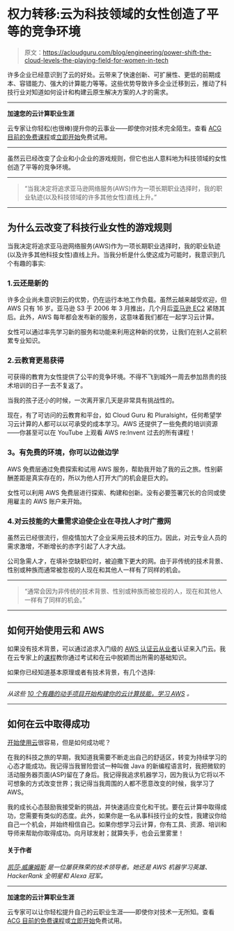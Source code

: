 # 权力转移:云为科技领域的女性创造了平等的竞争环境

> 原文：<https://acloudguru.com/blog/engineering/power-shift-the-cloud-levels-the-playing-field-for-women-in-tech>

许多企业已经意识到了云的好处。云带来了快速创新、可扩展性、更低的前期成本、容错能力、强大的计算能力等等。这些优势导致许多企业迁移到云，推动了科技行业对知道如何设计和构建云原生解决方案的人才的需求。

* * *

**加速您的云计算职业生涯**

云专家让你轻松(也很棒)提升你的云事业——即使你对技术完全陌生。查看 [ACG 目前的免费课程](https://acloudguru.com/blog/news/whats-free-at-acg)或[立即开始](https://acloudguru.com/pricing)免费试用。

* * *

虽然云已经改变了企业和小企业的游戏规则，但它也出人意料地为科技领域的女性创造了平等的竞争环境。

* * *

> “当我决定将追求亚马逊网络服务(AWS)作为一项长期职业选择时，我的职业轨迹(以及科技领域的许多其他女性)直线上升。”

* * *

## 为什么云改变了科技行业女性的游戏规则

当我决定将追求亚马逊网络服务(AWS)作为一项长期职业选择时，我的职业轨迹(以及许多其他科技女性)直线上升。当我分析是什么使这成为可能时，我意识到几个有趣的事实:

### 1.**云还是新的**

许多企业尚未意识到云的优势，仍在运行本地工作负载。虽然云越来越受欢迎，但 AWS 只有 16 岁。亚马逊 S3 于 2006 年 3 月推出，几个月后[亚马逊 EC2](https://aws.amazon.com/ec2/) 紧随其后。此外，AWS 每年都会发布新的服务，这意味着我们都在一起学习云计算。

女性可以通过率先学习新的服务和功能来利用这种新的优势，让我们在别人之前积累专业知识。

### 2.**云教育更易获得**

可获得的教育为女性提供了公平的竞争环境。不得不飞到城外一周去参加昂贵的技术培训的日子一去不复返了。

当我的孩子还小的时候，一次离开家几天是非常具有挑战性的。

现在，有了可访问的云教育和平台，如 Cloud Guru 和 Pluralsight，任何希望学习云计算的人都可以以可承受的成本学习。AWS 还提供了一些免费的培训资源——你甚至可以在 YouTube 上观看 AWS re:Invent 过去的所有课程！

### **3。有免费的环境，你可以边做边学**

AWS 免费层通过免费探索和试用 AWS 服务，帮助我开始了我的云之旅。性别薪酬差距是真实存在的，所以为他人打开大门的机会是巨大的。

女性可以利用 AWS 免费层进行探索、构建和创新。没有必要签署冗长的合同或使用雇主的 AWS 账户来开始。

### 4.**对云技能的大量需求迫使企业在寻找人才时广撒网**

虽然云已经很流行，但疫情加大了企业采用云技术的压力。因此，对云专业人员的需求激增，不断增长的赤字引起了人才大战。

公司急需人才，在填补空缺职位时，被迫撒下更大的网。由于非传统的技术背景、性别或种族而通常被忽视的人现在和其他人一样有了同样的机会。

* * *

> “通常会因为非传统的技术背景、性别或种族而被忽视的人，现在和其他人一样有了同样的机会。”

* * *

## 如何开始使用云和 AWS

如果没有技术背景，可以通过追求入门级的 [AWS 认证云从业者](https://aws.amazon.com/certification/certified-cloud-practitioner/)认证来入门云。我在云专家上的[课程](https://acloudguru.com/course/aws-certified-cloud-practitioner)教你通过考试和在云中脱颖而出所需的基础知识。

如果你已经知道基本原理或者有技术背景，有几个选择:

* * *

*从这些 [10 个有趣的动手项目开始构建你的云计算技能，学习 AWS](https://acloudguru.com/blog/engineering/10-fun-hands-on-projects-to-learn-aws) 。*

* * *

## 如何在云中取得成功

[开始使用云](https://acloudguru.com/blog/engineering/how-to-begin-your-cloud-career)很容易，但是如何成功呢？

在我的科技之旅的早期，我知道我需要不断走出自己的舒适区，转变为持续学习的心态才能成功。我记得当我冒险尝试一种叫做 Java 的新编程语言时，我把微软的活动服务器页面(ASP)留在了身后。我记得我追求机器学习，因为我认为它将以不可想象的方式改变世界；我记得当我周围的人都不愿意改变的时候，我学习了 AWS。

我的成长心态鼓励我接受新的挑战，并快速适应变化和干扰。要在云计算中取得成功，您需要有类似的态度。此外，如果你是一名从事科技行业的女性，我建议你给自己一个机会，并始终相信自己。如果你想学习云计算，你有工具、资源、培训和导师来帮助你取得成功。向月球发射；就算失手，也会云里雾里！

#### 关于作者

[*凯莎·威廉姆斯*](https://twitter.com/keshawillz) *是一位屡获殊荣的技术领导者。她还是 AWS 机器学习英雄、HackerRank 全明星和 Alexa 冠军。*

* * *

**加速您的云计算职业生涯**

云专家可以让你轻松提升自己的云职业生涯——即使你对技术一无所知。查看 [ACG 目前的免费课程](https://acloudguru.com/blog/news/whats-free-at-acg)或[立即开始](https://acloudguru.com/pricing)免费试用。